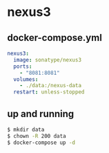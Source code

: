 nexus3
======

## docker-compose.yml

```yaml
nexus3:
  image: sonatype/nexus3
  ports:
    - "8081:8081"
  volumes:
    - ./data:/nexus-data
  restart: unless-stopped
```

## up and running

```bash
$ mkdir data
$ chown -R 200 data
$ docker-compose up -d
```
